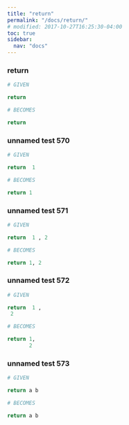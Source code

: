 ```yaml
---
title: "return"
permalink: "/docs/return/"
# modified: 2017-10-27T16:25:30-04:00
toc: true
sidebar:
  nav: "docs"
---
```

### return
```ruby
# GIVEN

return

```
```ruby
# BECOMES

return
```
### unnamed test 570
```ruby
# GIVEN

return  1

```
```ruby
# BECOMES

return 1
```
### unnamed test 571
```ruby
# GIVEN

return  1 , 2

```
```ruby
# BECOMES

return 1, 2
```
### unnamed test 572
```ruby
# GIVEN

return  1 , 
 2

```
```ruby
# BECOMES

return 1,
       2
```
### unnamed test 573
```ruby
# GIVEN

return a b

```
```ruby
# BECOMES

return a b
```
